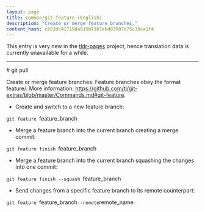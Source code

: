 ```yaml
---
layout: page
title: common/git-feature (English)
description: "Create or merge feature branches."
content_hash: cb83dc41719da815b7167ebd83507d75c38ca1f4
---
```


This entry is very new in the [tldr-pages](https://github.com/tldr-pages/tldr) project, hence translation data is currently unavailable for a while.

<hr># git pull

Create or merge feature branches.
Feature branches obey the format feature/<name>.
More information: <https://github.com/tj/git-extras/blob/master/Commands.md#git-feature>.

- Create and switch to a new feature branch:

`git feature `<span class="tldr-var badge badge-pill bg-dark-lm bg-white-dm text-white-lm text-dark-dm font-weight-bold">feature_branch</span>

- Merge a feature branch into the current branch creating a merge commit:

`git feature finish `<span class="tldr-var badge badge-pill bg-dark-lm bg-white-dm text-white-lm text-dark-dm font-weight-bold">feature_branch</span>

- Merge a feature branch into the current branch squashing the changes into one commit:

`git feature finish --squash `<span class="tldr-var badge badge-pill bg-dark-lm bg-white-dm text-white-lm text-dark-dm font-weight-bold">feature_branch</span>

- Send changes from a specific feature branch to its remote counterpart:

`git feature `<span class="tldr-var badge badge-pill bg-dark-lm bg-white-dm text-white-lm text-dark-dm font-weight-bold">feature_branch</span>` --remote `<span class="tldr-var badge badge-pill bg-dark-lm bg-white-dm text-white-lm text-dark-dm font-weight-bold">remote_name</span>
